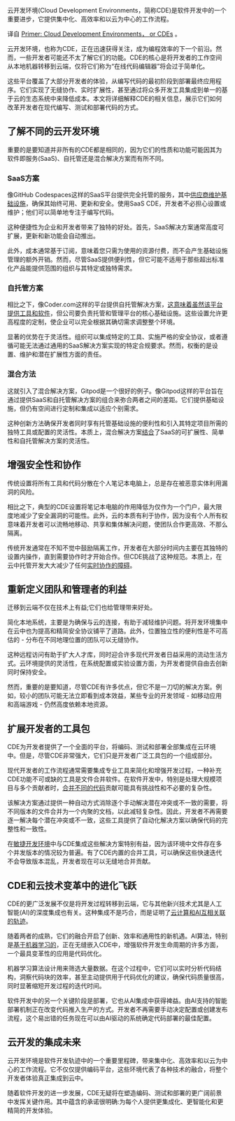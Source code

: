 <!--
# 云开发环境或CDE入门
https://cdn.thenewstack.io/media/2023/10/1885cdee-growtika-welymatw3mw-unsplash-1024x576.jpg

图片来源:Unsplash
 -->

云开发环境(Cloud Development Environments，简称CDE)是软件开发中的一个重要进步，它提供集中化、高效率和以云为中心的工作流程。

译自 [Primer: Cloud Development Environments， or CDEs](https://thenewstack.io/primer-cloud-development-environments-or-cdes/) 。

云开发环境，也称为CDE，正在迅速获得关注，成为编程效率的下一个前沿。然而，一些开发者可能还不太了解它们的功能。CDE的核心是将开发者的工作空间从本地机器转移到云端，仅将它们称为“在线代码编辑器”将会过于简单化。

这些平台覆盖了大部分开发者的体验，从编写代码的最初阶段到部署最终应用程序。它们实现了无缝协作、实时扩展性，甚至通过将众多开发工具集成到单一的基于云的生态系统中来降低成本。本文将详细解释CDE的相关信息，展示它们如何改革开发者在现代编写、测试和部署代码的方式。

## 了解不同的云开发环境

重要的是要知道并非所有的CDE都是相同的，因为它们的性质和功能可能因其为软件即服务(SaaS)、自托管还是混合解决方案而有所不同。

### SaaS方案

像GitHub Codespaces这样的SaaS平台提供完全托管的服务，其中[供应商维护基础设施](https://thenewstack.io/codeanywhere-founders-take-on-github-codespaces-with-daytona/)，确保其始终可用、更新和安全。使用SaaS CDE，开发者不必担心设置或维护；他们可以简单地专注于编写代码。

这种便捷性为企业和开发者带来了独特的好处。首先，SaaS解决方案通常高度可扩展，更新和新功能会自动推出。

此外，成本通常基于订阅，意味着您只需为使用的资源付费，而不会产生基础设施管理的额外开销。然而，尽管SaaS提供便利性，但它可能不适用于那些超出标准化产品能提供范围的组织与其特定或独特需求。

### 自托管方案

相比之下，像Coder.com这样的平台提供自托管解决方案，[这意味着虽然该平台提供工具和软件](https://thenewstack.io/self-hosted-cdes-preferred-to-saas-in-large-orgs-says-coder/)，但公司要负责托管和管理平台的核心基础设施。这些设置允许更高程度的定制，使企业可以完全根据其确切需求调整整个环境。

显著的优势在于灵活性。组织可以集成特定的工具、实施严格的安全协议，或者遵循可能无法通过通用的SaaS解决方案实现的特定合规要求。然而，权衡的是设置、维护和潜在扩展性方面的责任。

### 混合方法

这就引入了混合解决方案，Gitpod是一个很好的例子。像Gitpod这样的平台旨在通过提供SaaS和自托管解决方案的组合来弥合两者之间的差距。它们提供基础设施，但仍有空间进行定制和集成以适应个别需求。

这种创新方法确保开发者同时享有托管基础设施的便利性和引入其特定项目所需的独特工具或配置的灵活性。本质上，混合解决方案[结合](https://thenewstack.io/the-goldilocks-cde-gitpod-fits-between-saas-and-self-hosted/)了SaaS的可扩展性、简单性和自托管解决方案的灵活性。

## 增强安全性和协作

传统设置将所有工具和代码分散在个人笔记本电脑上，总是存在被恶意实体利用漏洞的风险。

相比之下，典型的CDE设置将笔记本电脑的作用降低为仅作为一个门户，最大限度地减少了安全漏洞的可能性。此外，云的本质有利于协作，因为没有个人所有权意味着开发者可以流畅地移动、共享和集体解决问题，使团队合作更高效、不那么隔离。

传统开发通常在不知不觉中鼓励隔离工作，开发者在大部分时间内主要在其独特的设置内操作，直到需要协作时才开始合作。但CDE挑战了这种规范。本质上，在云中托管开发大大减少了任何[实时协作的障碍](https://cloud.google.com/blog/products/devops-sre/ide-and-development-environments-in-the-cloud-save-time-and-money)。

## 重新定义团队和管理者的利益

迁移到云端不仅在技术上有益;它们也给管理带来好处。

简化本地系统，主要是为确保与云的连接，有助于减轻维护问题。将开发环境集中在云中也为提高和精简安全协议铺平了道路。此外，位置独立性的便利性是不可高估的 - 分布在不同地理位置的团队可以无缝协作。

这种远程访问有助于扩大人才库，同时迎合许多现代开发者日益采用的流动生活方式。云环境提供的灵活性，在系统配置或实验设置方面，为开发者提供自由去创新同时保持安全。

然而，重要的是要知道，尽管CDE有许多优点，但它不是一刀切的解决方案。例如，较小的团队可能无法立即看到成本效益，某些专业的开发领域 - 如移动应用和高端游戏 - 仍然高度依赖本地资源。

## 扩展开发者的工具包

CDE为开发者提供了一个全面的平台，将编码、测试和部署全部集成在云环境中。但是，尽管CDE非常强大，它们只是开发者广泛工具包的一个组成部分。

现代开发者的工作流程通常需要集成专业工具来简化和增强开发过程，一种补充CDE功能不可或缺的工具是文件合并软件。在软件开发中，特别是处理大规模项目与多个贡献者时，[合并不同的代码](https://xodo.com/merge-pdf)贡献可能具有挑战性和不必要的复杂性。

该解决方案通过提供一种自动方式消除逐个手动解决潜在冲突或不一致的需要，将不同版本的文件合并为一个内聚的文档，以此减轻复杂性。因此，开发者不再需要逐一解决每个潜在冲突或不一致，这些工具提供了自动化解决方案以确保代码的完整性和一致性。

在[敏捷开发环境](https://thenewstack.io/agile-coach-mocks-putting-efficiency-over-effectiveness/)中与CDE集成这些解决方案特别有益，因为该环境中文件存在多个并发版本的情况较为普遍。有了CDE内置的合并工具，可以确保这些快速迭代不会导致版本混乱，开发者现在可以无缝地合并贡献。

## CDE和云技术变革中的进化飞跃

CDE的更广泛发展不仅是将开发过程转移到云端，它与其他新兴技术尤其是人工智能(AI)的深度集成也有关。这种集成不是巧合，而是证明了[云计算和AI互相关联的轨迹](https://www.atlantic.net/vps-hosting/how-to-make-the-best-use-of-artificial-intelligence-in-cloud-computing/)。

随着两者的成熟，它们的融合开启了创新、效率和通用性的新机遇。AI算法，特别是[基于机器学习的](https://thenewstack.io/starting-machine-learning/)，正在无缝嵌入CDE中，增强软件开发生命周期的许多方面，一个最具变革性的应用是代码优化。

机器学习算法设计用来筛选大量数据。在这个过程中，它们可以实时分析代码结构，洞察代码块的效率，甚至主动提供用于代码优化的建议，确保代码质量很高，同时显著缩短开发过程的迭代时间。

软件开发中的另一个关键阶段是部署，它也从AI集成中获得裨益。由AI支持的智能部署机制正在改变代码推入生产的方式。开发者不再需要手动决定配置或创建发布流程，这个易出错的任务现在可以由AI驱动的系统确定代码部署的最佳配置。

## 云开发的集成未来

云开发环境是软件开发轨迹中的一个重要里程碑，带来集中化、高效率和以云为中心的工作流程。它不仅仅提供编码平台，这些环境代表了各种技术的融合，将整个开发者体验真正集成到云中。

随着软件开发的进一步发展，CDE无疑将在塑造编码、测试和部署的更广阔前景中发挥关键作用。其中蕴含的承诺很明确:为每个人提供更集成化、更智能化和更精简的开发体验。
